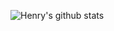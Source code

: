 ![Henry's github stats](https://github-readme-stats.vercel.app/api?username=henrymarks1&show_icons=true&theme=radical&count_private=true)


